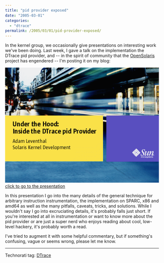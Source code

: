 ```yaml
---
title: "pid provider exposed"
date: "2005-03-01"
categories:
  - "dtrace"
permalink: /2005/03/01/pid-provider-exposed/
---
```


In the kernel group, we occasionally give presentations on interesting work we've been doing. Last week, I gave a talk on the implementation the DTrace pid provider, and -- in the spirit of community that the [OpenSolaris](http://opensolaris.org/) project has engendered -- I'm posting it on my blog:

[![](images/img0.gif)  
click to go to the presentation](http://dtrace.org/resources/ahl/img0.html)

In this presentation I go into the many details of the general technique for arbitrary instruction instrumentation, the implementation on SPARC, x86 and amd64 as well as the many pitfalls, caveats, tricks, and solutions. While I wouldn't say I go into excruciating details, it's probably falls just short. If you're interested at all in instrumentation or want to know more about the pid provider or are just a super nerd who enjoys reading about cool, low-level hackery, it's probably worth a read.

I've tried to augment it with some helpful commentary, but if something's confusing, vague or seems wrong, please let me know.

* * *

Technorati tag: [DTrace](http://technorati.com/tag/DTrace)
